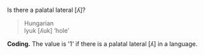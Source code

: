 Is there a palatal lateral [ʎ]?

>Hungarian<br/>
>lyuk [ʎuk] ‘hole’

**Coding.** The value is '1' if there is a palatal lateral [ʎ] in a language.
